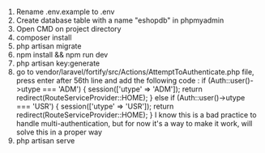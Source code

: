 1) Rename .env.example to .env
2) Create database table with a name "eshopdb" in phpmyadmin
3) Open CMD on project directory
4) composer install
5) php artisan migrate
6) npm install && npm run dev
7) php artisan key:generate
8) go to vendor/laravel/fortify/src/Actions/AttemptToAuthenticate.php file, press enter after 56th line and add the following code : 
   if (Auth::user()->utype === 'ADM') {
   session(['utype' => 'ADM']);
   return redirect(RouteServiceProvider::HOME);
   } else if (Auth::user()->utype === 'USR') {
   session(['utype' => 'USR']);
   return redirect(RouteServiceProvider::HOME);
   }
   I know this is a bad practice to handle multi-authentication, but for now it's a way to make it work, will solve this in a proper way
9) php artisan serve
